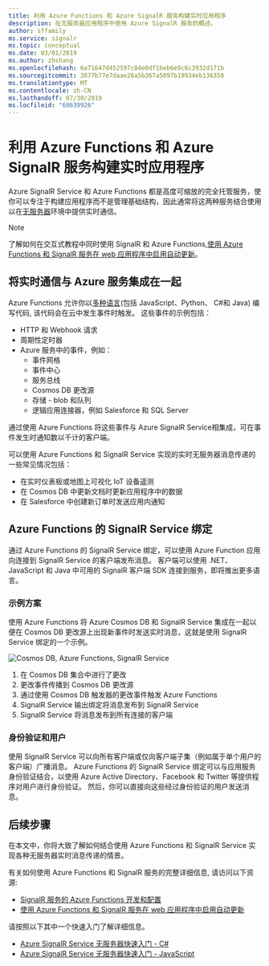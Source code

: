 ```yaml
---
title: 利用 Azure Functions 和 Azure SignalR 服务构建实时应用程序
description: 在无服务器应用程序中使用 Azure SignalR 服务的概述。
author: sffamily
ms.service: signalr
ms.topic: conceptual
ms.date: 03/01/2019
ms.author: zhshang
ms.openlocfilehash: 6a71647d452597c84e0df1beb6e9c6c3932d171b
ms.sourcegitcommit: 3877b77e7daae26a5b367a5097b19934eb136350
ms.translationtype: MT
ms.contentlocale: zh-CN
ms.lasthandoff: 07/30/2019
ms.locfileid: "68639926"
---
```

# <a name="build-real-time-apps-with-azure-functions-and-azure-signalr-service"></a>利用 Azure Functions 和 Azure SignalR 服务构建实时应用程序

Azure SignalR Service 和 Azure Functions 都是高度可缩放的完全托管服务，使你可以专注于构建应用程序而不是管理基础结构，因此通常将这两种服务结合使用以在[无服务器](https://azure.microsoft.com/solutions/serverless/)环境中提供实时通信。

> [!NOTE]
> 了解如何在交互式教程中同时使用 SignalR 和 Azure Functions,[使用 Azure Functions 和 SignalR 服务在 web 应用程序中启用自动更新](https://docs.microsoft.com/learn/modules/automatic-update-of-a-webapp-using-azure-functions-and-signalr)。

## <a name="integrate-real-time-communications-with-azure-services"></a>将实时通信与 Azure 服务集成在一起

Azure Functions 允许你以[多种语言](../azure-functions/supported-languages.md)(包括 JavaScript、Python、 C#和 Java) 编写代码, 该代码会在云中发生事件时触发。 这些事件的示例包括：

* HTTP 和 Webhook 请求
* 周期性定时器
* Azure 服务中的事件，例如：
    - 事件网格
    - 事件中心
    - 服务总线
    - Cosmos DB 更改源
    - 存储 - blob 和队列
    - 逻辑应用连接器，例如 Salesforce 和 SQL Server

通过使用 Azure Functions 将这些事件与 Azure SignalR Service相集成，可在事件发生时通知数以千计的客户端。

可以使用 Azure Functions 和 SignalR Service 实现的实时无服务器消息传递的一些常见情况包括：

* 在实时仪表板或地图上可视化 IoT 设备遥测
* 在 Cosmos DB 中更新文档时更新应用程序中的数据
* 在 Salesforce 中创建新订单时发送应用内通知

## <a name="signalr-service-bindings-for-azure-functions"></a>Azure Functions 的 SignalR Service 绑定

通过 Azure Functions 的 SignalR Service 绑定，可以使用 Azure Function 应用向连接到 SignalR Service 的客户端发布消息。 客户端可以使用 .NET、JavaScript 和 Java 中可用的 SignalR 客户端 SDK 连接到服务，即将推出更多语言。

### <a name="an-example-scenario"></a>示例方案

使用 Azure Functions 将 Azure Cosmos DB 和 SignalR Service 集成在一起以便在 Cosmos DB 更改源上出现新事件时发送实时消息，这就是使用 SignalR Service 绑定的一个示例。

![Cosmos DB, Azure Functions, SignalR Service](media/signalr-concept-azure-functions/signalr-cosmosdb-functions.png)

1. 在 Cosmos DB 集合中进行了更改
2. 更改事件传播到 Cosmos DB 更改源
3. 通过使用 Cosmos DB 触发器的更改事件触发 Azure Functions
4. SignalR Service 输出绑定将消息发布到 SignalR Service
5. SignalR Service 将消息发布到所有连接的客户端

### <a name="authentication-and-users"></a>身份验证和用户

使用 SignalR Service 可以向所有客户端或仅向客户端子集（例如属于单个用户的客户端）广播消息。 Azure Functions 的 SignalR Service 绑定可以与应用服务身份验证结合，以使用 Azure Active Directory、Facebook 和 Twitter 等提供程序对用户进行身份验证。 然后，你可以直接向这些经过身份验证的用户发送消息。

## <a name="next-steps"></a>后续步骤

在本文中，你将大致了解如何结合使用 Azure Functions 和 SignalR Service 实现各种无服务器实时消息传递的情景。

有关如何使用 Azure Functions 和 SignalR 服务的完整详细信息, 请访问以下资源:

* [SignalR 服务的 Azure Functions 开发和配置](signalr-concept-serverless-development-config.md)
* [使用 Azure Functions 和 SignalR 服务在 web 应用程序中启用自动更新](https://docs.microsoft.com/learn/modules/automatic-update-of-a-webapp-using-azure-functions-and-signalr)

请按照以下其中一个快速入门了解详细信息。

* [Azure SignalR Service 无服务器快速入门 - C#](signalr-quickstart-azure-functions-csharp.md)
* [Azure SignalR Service 无服务器快速入门 - JavaScript](signalr-quickstart-azure-functions-javascript.md)
